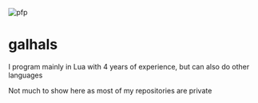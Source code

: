 ![pfp](https://user-images.githubusercontent.com/43718755/140663619-77d5db91-c493-464c-8af6-352751a598e0.jpg)
# galhals
I program mainly in Lua with 4 years of experience, but can also do other languages

Not much to show here as most of my repositories are private
